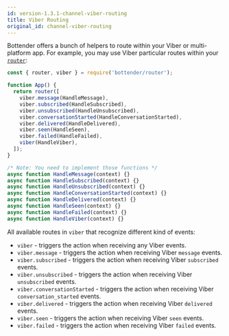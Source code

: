 ```yaml
---
id: version-1.3.1-channel-viber-routing
title: Viber Routing
original_id: channel-viber-routing
---
```


Bottender offers a bunch of helpers to route within your Viber or multi-platform app. For example, you may use Viber particular routes within your [`router`](the-basics-routing.md):

```js
const { router, viber } = require('bottender/router');

function App() {
  return router([
    viber.message(HandleMessage),
    viber.subscribed(HandleSubscribed),
    viber.unsubscribed(HandleUnsubscribed),
    viber.conversationStarted(HandleConversationStarted),
    viber.delivered(HandleDelivered),
    viber.seen(HandleSeen),
    viber.failed(HandleFailed),
    viber(HandleViber),
  ]);
}

/* Note: You need to implement those functions */
async function HandleMessage(context) {}
async function HandleSubscribed(context) {}
async function HandleUnsubscribed(context) {}
async function HandleConversationStarted(context) {}
async function HandleDelivered(context) {}
async function HandleSeen(context) {}
async function HandleFailed(context) {}
async function HandleViber(context) {}
```

All available routes in `viber` that recognize different kind of events:

- `viber` - triggers the action when receiving any Viber events.
- `viber.message` - triggers the action when receiving Viber `message` events.
- `viber.subscribed` - triggers the action when receiving Viber `subscribed` events.
- `viber.unsubscribed` - triggers the action when receiving Viber `unsubscribed` events.
- `viber.conversationStarted` - triggers the action when receiving Viber `conversation_started` events.
- `viber.delivered` - triggers the action when receiving Viber `delivered` events.
- `viber.seen` - triggers the action when receiving Viber `seen` events.
- `viber.failed` - triggers the action when receiving Viber `failed` events.

